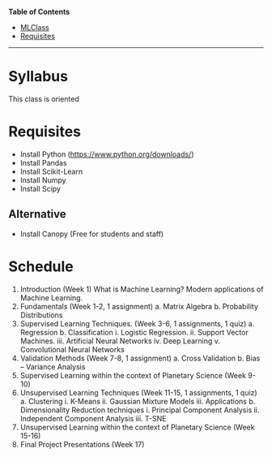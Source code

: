 **Table of Contents**  

- [MLClass](#)
- [Requisites](#)

***


# Syllabus

This class is oriented 

# Requisites

- Install Python (https://www.python.org/downloads/)
- Install Pandas
- Install Scikit-Learn
- Install Numpy
- Install Scipy

## Alternative

- Install Canopy (Free for students and staff)

# Schedule

1.	Introduction (Week 1)
  What is Machine Learning?
  Modern applications of Machine Learning.
2.	Fundamentals (Week 1-2, 1 assignment)
a.	Matrix Algebra
b.	Probability Distributions
3.	Supervised Learning Techniques. (Week 3-6, 1 assignments, 1 quiz)
a.	Regression
b.	Classification
i.	Logistic Regression.
ii.	Support Vector Machines.
iii.	Artificial Neural Networks
iv.	Deep Learning
v.	Convolutional Neural Networks
4.	Validation Methods (Week 7-8, 1 assignment)
a.	Cross Validation
b.	Bias – Variance Analysis
5.	Supervised Learning within the context of Planetary Science (Week 9-10)
6.	Unsupervised Learning Techniques (Week 11-15, 1 assignments, 1 quiz)
a.	Clustering
i.	K-Means
ii.	Gaussian Mixture Models
iii.	Applications
b.	Dimensionality Reduction techniques
i.	Principal Component Analysis
ii.	Independent Component Analysis
iii.	T-SNE
7.	Unsupervised Learning within the context of Planetary Science (Week 15-16)
8.	Final Project Presentations (Week 17)


